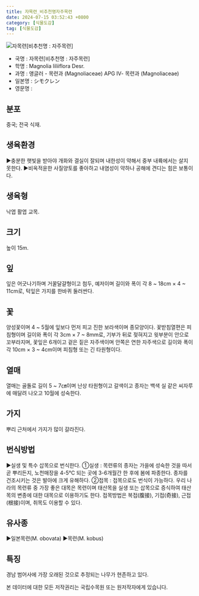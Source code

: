 ```yaml
---
title: 자목련_비추천명자주목련
date: 2024-07-15 03:52:43 +0800
category: [식물도감]
tag: [식물도감]
---
```




![자목련[비추천명 : 자주목련]](/fileUpload/plants/basic/Magnoliaceae/Magnolia/11627/2_th2.JPG)
- 국명 : 자목련[비추천명 : 자주목련]
- 학명 : Magnolia liliiflora Desr.
- 과명 : 앵글러 - 목련과 (Magnoliaceae) APG Ⅳ- 목련과 (Magnoliaceae)
- 일본명 : シモクレン
- 영문명 : 


## 분포
중국; 전국 식재.
## 생육환경
▶충분한 햇빛을 받아야 개화와 결실이 잘되며 내한성이 약해서 중부 내륙에서는 살지 못한다.▶비옥적윤한 사질양토를 좋아하고 내염성이 약하나 공해에 견디는 힘은 보통이다.
## 생육형
낙엽 활엽 교목.
## 크기
높이 15m.
## 잎
잎은 어긋나기하며 거꿀달걀형이고 첨두, 예저이며 길이와 폭이 각 8 ~ 18cm × 4 ~ 11cm로, 턱잎은 가지를 한바퀴 둘러싼다.
## 꽃
양성꽃이며  4 ~ 5월에 잎보다 먼저 피고 진한 보라색이며 종모양이다.  꽃받침열편은 피침형이며 길이와 폭이 각 3cm × 7 ~ 8mm로, 기부가 뒤로 젖혀지고 윗부분이 안으로 꼬부라지며, 꽃잎은 6개이고 겉은 짙은 자주색이며 안쪽은 연한 자주색으로 길이와 폭이 각 10cm × 3 ~ 4cm이며 피침형 또는 긴 타원형이다.
## 열매
열매는 골돌로 길이 5 ~ 7㎝이며 난상 타원형이고 갈색이고 종자는 백색 실 같은 씨자루에 매달려 나오고 10월에 성숙한다.
## 가지
뿌리 근처에서 가지가 많이 갈라진다.
## 번식방법
▶실생 및 특수 삽목으로 번식한다. ①실생 : 목련류의 종자는 가을에 성숙한 것을 따서 곧 뿌리든지, 노천매장을 4-5℃ 되는 곳에 3-6개월간 한 후에 봄에 파종한다. 종자를 건조시키는 것은 발아에 크게 유해하다. ②접목 : 접목으로도 번식이 가능하다. 우리 나라의 목련류 중 가장 좋은 대목은 목련이며 태산목을 실생 또는 삽목으로 증식하여 태산목의 변종에 대한 대목으로 이용하기도 한다. 접목방법은 복접(腹接), 기접(奇接), 근접(根接)이며, 취목도 이용할 수 있다.
## 유사종
▶일본목련(M. obovata)▶목련(M. kobus)
## 특징
경남 범어사에 가장 오래된 것으로 추정되는 나무가 현존하고 있다.






본 데이터에 대한 모든 저작권리는 국립수목원 또는 원저작자에게 있습니다.
